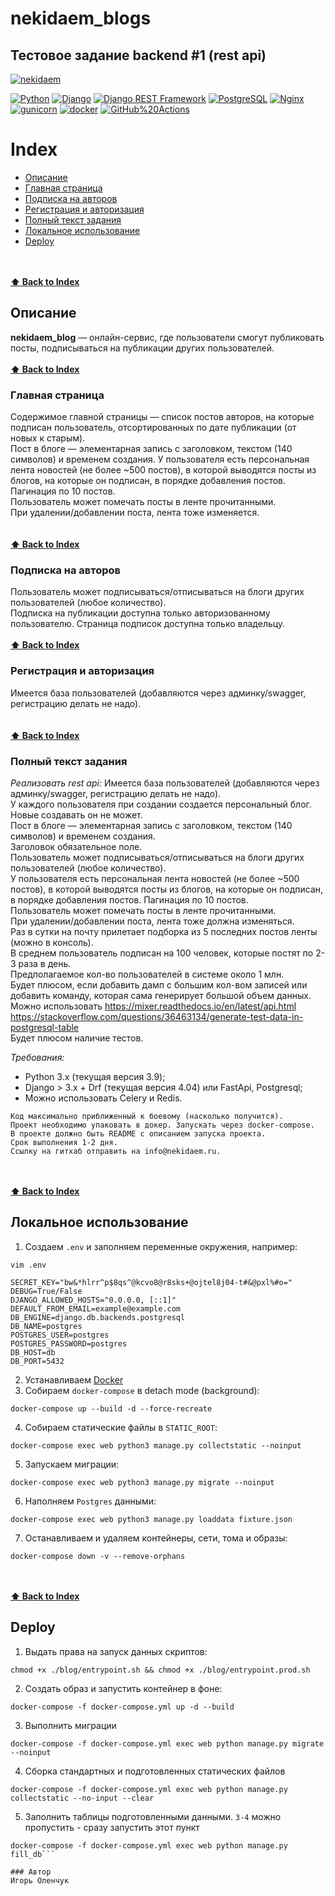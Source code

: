 # nekidaem_blogs
## Тестовое задание backend #1 (rest api)
[![nekidaem](https://github.com/igorolenchuk/nekidaem_blogs/actions/workflows/foodgram_workflow.yml/badge.svg?branch=master)](https://github.com/IgorOlenchuk/nekidaem_blogs/actions/workflows/main.yml)

[![Python](https://img.shields.io/badge/-Python-464646?style=flat-square&logo=Python)](https://www.python.org/)
[![Django](https://img.shields.io/badge/-Django-464646?style=flat-square&logo=Django)](https://www.djangoproject.com/)
[![Django REST Framework](https://img.shields.io/badge/-Django%20REST%20Framework-464646?style=flat-square&logo=Django%20REST%20Framework)](https://www.django-rest-framework.org/)
[![PostgreSQL](https://img.shields.io/badge/-PostgreSQL-464646?style=flat-square&logo=PostgreSQL)](https://www.postgresql.org/)
[![Nginx](https://img.shields.io/badge/-NGINX-464646?style=flat-square&logo=NGINX)](https://nginx.org/ru/)
[![gunicorn](https://img.shields.io/badge/-gunicorn-464646?style=flat-square&logo=gunicorn)](https://gunicorn.org/)
[![docker](https://img.shields.io/badge/-Docker-464646?style=flat-square&logo=docker)](https://www.docker.com/)
[![GitHub%20Actions](https://img.shields.io/badge/-GitHub%20Actions-464646?style=flat-square&logo=GitHub%20actions)](https://github.com/features/actions)

# Index
  - [Описание](#описание)
  - [Главная страница](#главная-страница)
  - [Подписка на авторов](#подписка-на-авторов)
  - [Регистрация и авторизация](#регистрация-и-авторизация)
  - [Полный текст задания](#полный-текст-задания)
  - [Локальное использование](#локальное-использование)
  - [Deploy](#deploy)

<br><br>
**[⬆ Back to Index](#index)**
## Описание
**nekidaem_blog** — онлайн-сервис, где пользователи смогут публиковать посты, 
подписываться на публикации других пользователей.
<br><br>
**[⬆ Back to Index](#index)**
### Главная страница
Содержимое главной страницы — список постов авторов, на которые подписан пользователь, 
отсортированных по дате публикации (от новых к старым).<br>
Пост в блоге — элементарная запись с заголовком, текстом (140 символов) и временем создания.
У пользователя есть персональная лента новостей (не более ~500 постов), в которой выводятся посты из блогов, на которые он подписан, в порядке добавления постов. Пагинация по 10 постов.<br>
Пользователь может помечать посты в ленте прочитанными.<br>
При удалении/добавлении поста, лента тоже изменяется. <br>
<br><br>
**[⬆ Back to Index](#index)**
### Подписка на авторов
Пользователь может подписываться/отписываться на блоги других пользователей (любое количество).<br>
Подписка на публикации доступна только авторизованному пользователю. 
Страница подписок доступна только владельцу.
<br><br>
**[⬆ Back to Index](#index)**
### Регистрация и авторизация
Имеется база пользователей (добавляются через админку/swagger, регистрацию делать не надо). <br>
<br><br>
**[⬆ Back to Index](#index)**
### Полный текст задания
_Реализовать rest api:_
Имеется база пользователей (добавляются через админку/swagger, регистрацию делать не надо). <br>
У каждого пользователя при создании создается персональный блог. Новые создавать он не может. <br>
Пост в блоге — элементарная запись с заголовком, текстом (140 символов) и временем создания.<br>
Заголовок обязательное поле.<br>
Пользователь может подписываться/отписываться на блоги других пользователей (любое количество).<br>
У пользователя есть персональная лента новостей (не более ~500 постов), в которой выводятся посты из блогов, на которые он подписан, в порядке добавления постов. Пагинация по 10 постов.<br>
Пользователь может помечать посты в ленте прочитанными.<br>
При удалении/добавлении поста, лента тоже должна изменяться. <br>
Раз в сутки на почту прилетает подборка из 5 последних постов ленты (можно в консоль).<br>
В среднем пользователь подписан на 100 человек, которые постят по 2-3 раза в день.<br>
Предполагаемое кол-во пользователей в системе около 1 млн.<br>
Будет плюсом, если добавить дамп с большим кол-вом записей или добавить команду, которая сама генерирует большой объем данных.<br>
Можно использовать https://mixer.readthedocs.io/en/latest/api.html https://stackoverflow.com/questions/36463134/generate-test-data-in-postgresql-table <br>
Будет плюсом наличие тестов.<br>

*Требования:*<br>
- Python 3.x (текущая версия 3.9); <br>
- Django > 3.х + Drf (текущая версия 4.04) или FastApi, Postgresql; <br>
- Можно использовать Celery и Redis.<br> 

```Проект должен быть на гитхабе и отражать процесс разработки. НЕ один коммит на всё.
Код максимально приближенный к боевому (насколько получится).
Проект необходимо упаковать в докер. Запускать через docker-compose.
В проекте должно быть README с описанием запуска проекта.
Срок выполнения 1-2 дня.
Ссылку на гитхаб отправить на info@nekidaem.ru.
```
<br><br>
**[⬆ Back to Index](#index)**
## Локальное использование

1) Создаем `.env` и заполняем переменные окружения, например:

```shell
vim .env
```
```text
SECRET_KEY="bw&*hlrr^p$8qs^@kcvo8@r8sks+@ojtel8j04-t#&@pxl%#o="
DEBUG=True/False
DJANGO_ALLOWED_HOSTS="0.0.0.0, [::1]"
DEFAULT_FROM_EMAIL=example@example.com
DB_ENGINE=django.db.backends.postgresql
DB_NAME=postgres
POSTGRES_USER=postgres
POSTGRES_PASSWORD=postgres
DB_HOST=db
DB_PORT=5432
```
2) Устанавливаем [Docker](https://docs.docker.com/engine/install/)
3) Собираем `docker-compose` в detach mode (background):
```shell
docker-compose up --build -d --force-recreate
```
4) Собираем статические файлы в `STATIC_ROOT`:
```shell
docker-compose exec web python3 manage.py collectstatic --noinput
```
5) Запускаем миграции:
```shell
docker-compose exec web python3 manage.py migrate --noinput
```
6) Наполняем `Postgres` данными:
```shell
docker-compose exec web python3 manage.py loaddata fixture.json
```
7) Останавливаем и удаляем контейнеры, сети, тома и образы:
```shell
docker-compose down -v --remove-orphans
```
<br><br>
**[⬆ Back to Index](#index)**
## Deploy
1) Выдать права на запуск данных скриптов: 
```shell
chmod +x ./blog/entrypoint.sh && chmod +x ./blog/entrypoint.prod.sh
```
2) Создать образ и запустить контейнер в фоне:
```shell
docker-compose -f docker-compose.yml up -d --build
```
3) Выполнить миграции
```shell
docker-compose -f docker-compose.yml exec web python manage.py migrate --noinput
```
4) Сборка стандартных и подготовленных статических файлов 
```shell
docker-compose -f docker-compose.yml exec web python manage.py collectstatic --no-input --clear
```
5) Заполнить таблицы подготовленными данными. `3-4` можно пропустить - сразу запустить этот пункт
```shell
docker-compose -f docker-compose.yml exec web python manage.py fill_db```

### Автор
Игорь Оленчук